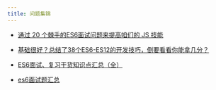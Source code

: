 ```yaml
---
title: 问题集锦
---
```





- [通过 20 个棘手的ES6面试问题来提高咱们的 JS 技能](https://juejin.cn/post/6844903991550181390)

- [基础很好？总结了38个ES6-ES12的开发技巧，倒要看看你能拿几分？](https://juejin.cn/post/6995334897065787422#heading-27)

- [ES6面试、复习干货知识点汇总（全）](https://juejin.cn/post/6844903734464495623#heading-26)

- [es6面试题汇总](https://juejin.cn/post/6844904192029491207#heading-18)
